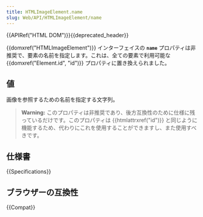 ```yaml
---
title: HTMLImageElement.name
slug: Web/API/HTMLImageElement/name
---
```

{{APIRef("HTML DOM")}}{{deprecated_header}}

{{domxref("HTMLImageElement")}} インターフェイスの **`name`** プロパティは非推奨で、要素の名前を指定します。これは、全ての要素で利用可能な {{domxref("Element.id", "id")}} プロパティに置き換えられました。

## 値

画像を参照するための名前を指定する文字列。

> **Warning:** このプロパティは非推奨であり、後方互換性のために仕様に残っているだけです。このプロパティは {{htmlattrxref("id")}} と同じように機能するため、代わりにこれを使用することができますし、また使用すべきです。

## 仕様書

{{Specifications}}

## ブラウザーの互換性

{{Compat}}

